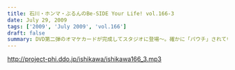 ```yaml
---
title: 石川・ホンマ・ぶるんのBe-SIDE Your Life! vol.166-3
date: July 29, 2009
tags: ['2009', 'July 2009', 'vol.166']
draft: false
summary: DVD第二弾のオマケカードが完成してスタジオに登場～。確かに「パウチ」されていると本物っぽいんだなぁ～これが！何が出るかは・・・これもキミ次第！NAMAE
---
```


http://project-phi.ddo.jp/ishikawa/ishikawa166_3.mp3